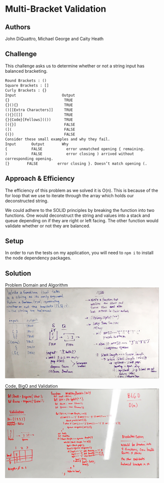 # Multi-Bracket Validation

## Authors
 John DiQuattro, Michael George and Caity Heath 

## Challenge
This challenge asks us to determine whether or not a string input has balanced bracketing.

```
Round Brackets : ()
Square Brackets : []
Curly Brackets : {}
Input                     Output
{}                         TRUE
{}(){}                     TRUE
()[[Extra Characters]]     TRUE
(){}[[]]                   TRUE
{}{Code}[Fellows](())      TRUE
[({}]                      FALSE
(](                        FALSE
{(})                       FALSE
Consider these small examples and why they fail.
Input       Output        Why
{           FALSE           error unmatched opening { remaining.
)           FALSE           error closing ) arrived without corresponding opening.
[}        FALSE         error closing }. Doesn’t match opening (.

```

## Approach & Efficiency

The efficiency of this problem as we solved it is O(n). This is because of the for loop that we use to iterate through the array which holds our deconstructed string. 

We could adhere to the SOLID principles by breaking the function into two functions. One would deconstruct the string and values into a stack and queue depending on if they are right or left facing. 
The other function would validate whether or not they are balanced. 

## Setup 
In order to run the tests on my application, you will need to `npm i` to install the node dependency packages. 

## Solution
Problem Domain and Algorithm
![](./assets/1_9_pd.jpg)

Code, BigO and Validation
![](./assets/1_9_code.jpg)
